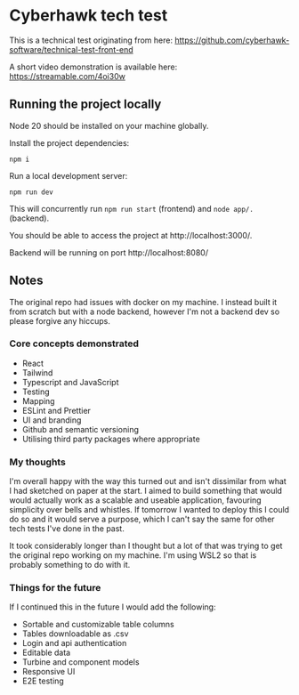 # Cyberhawk tech test

This is a technical test originating from here: https://github.com/cyberhawk-software/technical-test-front-end

A short video demonstration is available here: https://streamable.com/4oi30w

## Running the project locally

Node 20 should be installed on your machine globally.

Install the project dependencies:

`npm i` 

Run a local development server:

`npm run dev`

This will concurrently run `npm run start` (frontend) and `node app/.` (backend).

You should be able to access the project at http://localhost:3000/.

Backend will be running on port http://localhost:8080/

## Notes

The original repo had issues with docker on my machine. I instead built it from scratch but with a node backend, however I'm not a backend dev so please forgive any hiccups.

### Core concepts demonstrated

- React
- Tailwind
- Typescript and JavaScript
- Testing
- Mapping
- ESLint and Prettier
- UI and branding
- Github and semantic versioning
- Utilising third party packages where appropriate

### My thoughts

I'm overall happy with the way this turned out and isn't dissimilar from what I had sketched on paper at the start. I aimed to build something that would would actually work as a scalable and useable application, favouring simplicity over bells and whistles. If tomorrow I wanted to deploy this I could do so and it would serve a purpose, which I can't say the same for other tech tests I've done in the past.

It took considerably longer than I thought but a lot of that was trying to get the original repo working on my machine. I'm using WSL2 so that is probably something to do with it.

###  Things for the future

If I continued this in the future I would add the following:

- Sortable and customizable table columns
- Tables downloadable as .csv
- Login and api authentication
- Editable data
- Turbine and component models
- Responsive UI
- E2E testing
